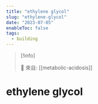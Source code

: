 ```yaml
---
title: "ethylene glycol"
slug: "ethylene-glycol"
date: "2023-07-05"
enableToc: false
tags:
  - building
---
```


> [!info]
>
> 🌱 來自: [[metabolic-acidosis]]

# ethylene glycol
